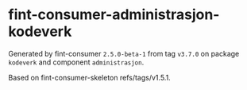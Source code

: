 # fint-consumer-administrasjon-kodeverk

Generated by fint-consumer `2.5.0-beta-1` from tag `v3.7.0` on package `kodeverk` and component `administrasjon`.

Based on fint-consumer-skeleton refs/tags/v1.5.1.

